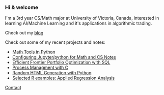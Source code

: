 ### Hi & welcome

I'm a 3rd year CS/Math major at University of Victoria, Canada, interested in learning AI/Machine Learning and it's applications in algorithmic trading.

Check out my [blog](https://nameatblog.netlify.app/math/mathtools/)

Check out some of my recent projects and notes:
- [Math Tools in Python](https://github.com/n4m3name/MathTools-Py/blob/main/README.md)
- [Configuring Jupyter/python for Math and CS Notes](https://github.com/n4m3name/SENG265-Term-Project/blob/main/TPP-P2-V00907185-Evan-Strasdin.ipynb)
- [Efficient Frontier Portfolio Optimization with SQL](https://github.com/CSC370-Project/portef/tree/19e17977b0b7aef54e11475532f2921a3ffb2aa1)
- [Process Managment with C](https://github.com/n4m3name/PMan-C)
- [Random HTML Generation with Python](https://github.com/n4m3name/Shapes-py)
- [Selected R examples: Applied Regression Analysis](https://github.com/n4m3name/Regression-R)


[Contact](mailto:evn.strsdn@pm.me?subject=[GitHub])



<!--
**n4m3name/n4m3name** is a ✨ _special_ ✨ repository because its `README.md` (this file) appears on your GitHub profile.

Here are some ideas to get you started:

- 🔭 I’m currently working on ...
- 🌱 I’m currently learning ...
- 👯 I’m looking to collaborate on ...
- 🤔 I’m looking for help with ...
- 💬 Ask me about ...
- 📫 How to reach me: ...
- 😄 Pronouns: ...
- ⚡ Fun fact: ...
-->
